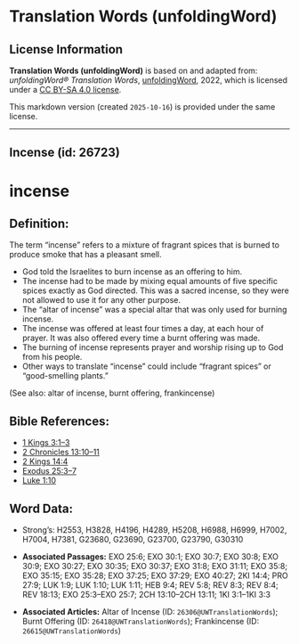 # Translation Words (unfoldingWord)

## License Information

**Translation Words (unfoldingWord)** is based on and adapted from: _unfoldingWord® Translation Words_, [unfoldingWord](https://unfoldingword.org/utw), 2022, which is licensed under a [CC BY-SA 4.0 license](https://creativecommons.org/licenses/by-sa/4.0/legalcode.en).

This markdown version (created `2025-10-16`) is provided under the same license.



--------------------------------

## Incense (id: 26723)

incense
=======

Definition:
-----------

The term “incense” refers to a mixture of fragrant spices that is burned to produce smoke that has a pleasant smell.

* God told the Israelites to burn incense as an offering to him.
* The incense had to be made by mixing equal amounts of five specific spices exactly as God directed. This was a sacred incense, so they were not allowed to use it for any other purpose.
* The “altar of incense” was a special altar that was only used for burning incense.
* The incense was offered at least four times a day, at each hour of prayer. It was also offered every time a burnt offering was made.
* The burning of incense represents prayer and worship rising up to God from his people.
* Other ways to translate “incense” could include “fragrant spices” or “good\-smelling plants.”

(See also: altar of incense, burnt offering, frankincense)

Bible References:
-----------------

* [1 Kings 3:1–3](https://ref.ly/1Kgs3:1-1Kgs3:3)
* [2 Chronicles 13:10–11](https://ref.ly/2Chr13:10-2Chr13:11)
* [2 Kings 14:4](https://ref.ly/2Kgs14:4)
* [Exodus 25:3–7](https://ref.ly/Exod25:3-Exod25:7)
* [Luke 1:10](https://ref.ly/Luke1:10)

Word Data:
----------

* Strong’s: H2553, H3828, H4196, H4289, H5208, H6988, H6999, H7002, H7004, H7381, G23680, G23690, G23700, G23790, G30310

* **Associated Passages:** EXO 25:6; EXO 30:1; EXO 30:7; EXO 30:8; EXO 30:9; EXO 30:27; EXO 30:35; EXO 30:37; EXO 31:8; EXO 31:11; EXO 35:8; EXO 35:15; EXO 35:28; EXO 37:25; EXO 37:29; EXO 40:27; 2KI 14:4; PRO 27:9; LUK 1:9; LUK 1:10; LUK 1:11; HEB 9:4; REV 5:8; REV 8:3; REV 8:4; REV 18:13; EXO 25:3–EXO 25:7; 2CH 13:10–2CH 13:11; 1KI 3:1–1KI 3:3
* **Associated Articles:** Altar of Incense (ID: `26306@UWTranslationWords`); Burnt Offering (ID: `26418@UWTranslationWords`); Frankincense (ID: `26615@UWTranslationWords`)

